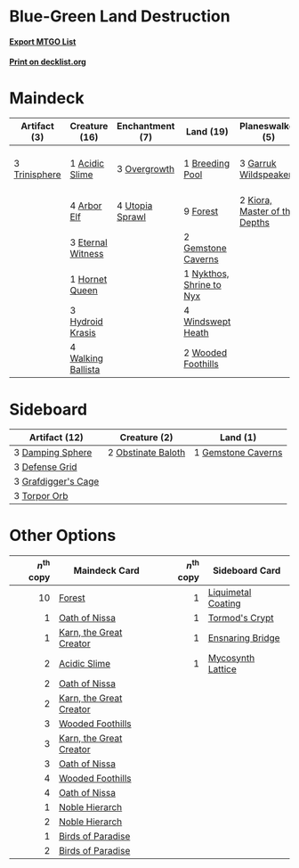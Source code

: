 # Blue-Green Land Destruction

#### [Export MTGO List](../collection/Blue-Green%20Land%20Destruction/Blue-Green%20Land%20Destruction.txt)
#### [Print on decklist.org](http://decklist.org/?deckmain=1%09Acidic%20Slime%0A4%09Arbor%20Elf%0A1%09Breeding%20Pool%0A3%09Eternal%20Witness%0A9%09Forest%0A3%09Garruk%20Wildspeaker%0A2%09Gemstone%20Caverns%0A1%09Hornet%20Queen%0A3%09Hydroid%20Krasis%0A2%09Kiora,%20Master%20of%20the%20Depths%0A4%09Mwonvuli%20Acid-Moss%0A1%09Nykthos,%20Shrine%20to%20Nyx%0A3%09Overgrowth%0A2%09Plow%20Under%0A4%09Primal%20Command%0A3%09Trinisphere%0A4%09Utopia%20Sprawl%0A4%09Walking%20Ballista%0A4%09Windswept%20Heath%0A2%09Wooded%20Foothills&deckside=3%09Damping%20Sphere%0A3%09Defense%20Grid%0A1%09Gemstone%20Caverns%0A3%09Grafdigger's%20Cage%0A2%09Obstinate%20Baloth%0A3%09Torpor%20Orb)
# Maindeck

|                                     Artifact (3)                                      |                                        Creature (16)                                        |                                     Enchantment (7)                                      |                                             Land (19)                                             |                                            Planeswalker (5)                                            |                                         Sorcery (10)                                          |
|---------------------------------------------------------------------------------------|---------------------------------------------------------------------------------------------|------------------------------------------------------------------------------------------|---------------------------------------------------------------------------------------------------|--------------------------------------------------------------------------------------------------------|-----------------------------------------------------------------------------------------------|
|3 [Trinisphere](http://gatherer.wizards.com/Pages/Card/Details.aspx?multiverseid=43545)|1 [Acidic Slime](http://gatherer.wizards.com/Pages/Card/Details.aspx?multiverseid=376237)    |3 [Overgrowth](http://gatherer.wizards.com/Pages/Card/Details.aspx?multiverseid=135282)   |1 [Breeding Pool](http://gatherer.wizards.com/Pages/Card/Details.aspx?multiverseid=97088)          |3 [Garruk Wildspeaker](http://gatherer.wizards.com/Pages/Card/Details.aspx?multiverseid=247323)         |4 [Mwonvuli Acid-Moss](http://gatherer.wizards.com/Pages/Card/Details.aspx?multiverseid=118888)|
|                                                                                       |4 [Arbor Elf](http://gatherer.wizards.com/Pages/Card/Details.aspx?multiverseid=442149)       |4 [Utopia Sprawl](http://gatherer.wizards.com/Pages/Card/Details.aspx?multiverseid=442181)|9 [Forest](http://gatherer.wizards.com/Pages/Card/Details.aspx?multiverseid=439860)                |2 [Kiora, Master of the Depths](http://gatherer.wizards.com/Pages/Card/Details.aspx?multiverseid=401931)|2 [Plow Under](http://gatherer.wizards.com/Pages/Card/Details.aspx?multiverseid=45450)         |
|                                                                                       |3 [Eternal Witness](http://gatherer.wizards.com/Pages/Card/Details.aspx?multiverseid=51628)  |                                                                                          |2 [Gemstone Caverns](http://gatherer.wizards.com/Pages/Card/Details.aspx?multiverseid=122094)      |                                                                                                        |4 [Primal Command](http://gatherer.wizards.com/Pages/Card/Details.aspx?multiverseid=220571)    |
|                                                                                       |1 [Hornet Queen](http://gatherer.wizards.com/Pages/Card/Details.aspx?multiverseid=238141)    |                                                                                          |1 [Nykthos, Shrine to Nyx](http://gatherer.wizards.com/Pages/Card/Details.aspx?multiverseid=373713)|                                                                                                        |                                                                                               |
|                                                                                       |3 [Hydroid Krasis](http://gatherer.wizards.com/Pages/Card/Details.aspx?multiverseid=457327)  |                                                                                          |4 [Windswept Heath](http://gatherer.wizards.com/Pages/Card/Details.aspx?multiverseid=405115)       |                                                                                                        |                                                                                               |
|                                                                                       |4 [Walking Ballista](http://gatherer.wizards.com/Pages/Card/Details.aspx?multiverseid=423848)|                                                                                          |2 [Wooded Foothills](http://gatherer.wizards.com/Pages/Card/Details.aspx?multiverseid=405116)      |                                                                                                        |                                                                                               |


# Sideboard

|                                        Artifact (12)                                         |                                        Creature (2)                                         |                                          Land (1)                                           |
|----------------------------------------------------------------------------------------------|---------------------------------------------------------------------------------------------|---------------------------------------------------------------------------------------------|
|3 [Damping Sphere](http://gatherer.wizards.com/Pages/Card/Details.aspx?multiverseid=443101)   |2 [Obstinate Baloth](http://gatherer.wizards.com/Pages/Card/Details.aspx?multiverseid=438745)|1 [Gemstone Caverns](http://gatherer.wizards.com/Pages/Card/Details.aspx?multiverseid=122094)|
|3 [Defense Grid](http://gatherer.wizards.com/Pages/Card/Details.aspx?multiverseid=45481)      |                                                                                             |                                                                                             |
|3 [Grafdigger's Cage](http://gatherer.wizards.com/Pages/Card/Details.aspx?multiverseid=278452)|                                                                                             |                                                                                             |
|3 [Torpor Orb](http://gatherer.wizards.com/Pages/Card/Details.aspx?multiverseid=233069)       |                                                                                             |                                                                                             |


# Other Options

|*n*<sup>th</sup> copy|                                          Maindeck Card                                           |*n*<sup>th</sup> copy|                                       Sideboard Card                                        |
|--------------------:|--------------------------------------------------------------------------------------------------|--------------------:|---------------------------------------------------------------------------------------------|
|                   10|[Forest](http://gatherer.wizards.com/Pages/Card/Details.aspx?multiverseid=439860)                 |                    1|[Liquimetal Coating](http://gatherer.wizards.com/Pages/Card/Details.aspx?multiverseid=389578)|
|                    1|[Oath of Nissa](http://gatherer.wizards.com/Pages/Card/Details.aspx?multiverseid=407650)          |                    1|[Tormod's Crypt](http://gatherer.wizards.com/Pages/Card/Details.aspx?multiverseid=389723)    |
|                    1|[Karn, the Great Creator](http://gatherer.wizards.com/Pages/Card/Details.aspx?multiverseid=460928)|                    1|[Ensnaring Bridge](http://gatherer.wizards.com/Pages/Card/Details.aspx?multiverseid=15866)   |
|                    2|[Acidic Slime](http://gatherer.wizards.com/Pages/Card/Details.aspx?multiverseid=376237)           |                    1|[Mycosynth Lattice](http://gatherer.wizards.com/Pages/Card/Details.aspx?multiverseid=446209) |
|                    2|[Oath of Nissa](http://gatherer.wizards.com/Pages/Card/Details.aspx?multiverseid=407650)          |                     |                                                                                             |
|                    2|[Karn, the Great Creator](http://gatherer.wizards.com/Pages/Card/Details.aspx?multiverseid=460928)|                     |                                                                                             |
|                    3|[Wooded Foothills](http://gatherer.wizards.com/Pages/Card/Details.aspx?multiverseid=405116)       |                     |                                                                                             |
|                    3|[Karn, the Great Creator](http://gatherer.wizards.com/Pages/Card/Details.aspx?multiverseid=460928)|                     |                                                                                             |
|                    3|[Oath of Nissa](http://gatherer.wizards.com/Pages/Card/Details.aspx?multiverseid=407650)          |                     |                                                                                             |
|                    4|[Wooded Foothills](http://gatherer.wizards.com/Pages/Card/Details.aspx?multiverseid=405116)       |                     |                                                                                             |
|                    4|[Oath of Nissa](http://gatherer.wizards.com/Pages/Card/Details.aspx?multiverseid=407650)          |                     |                                                                                             |
|                    1|[Noble Hierarch](http://gatherer.wizards.com/Pages/Card/Details.aspx?multiverseid=179434)         |                     |                                                                                             |
|                    2|[Noble Hierarch](http://gatherer.wizards.com/Pages/Card/Details.aspx?multiverseid=179434)         |                     |                                                                                             |
|                    1|[Birds of Paradise](http://gatherer.wizards.com/Pages/Card/Details.aspx?multiverseid=129906)      |                     |                                                                                             |
|                    2|[Birds of Paradise](http://gatherer.wizards.com/Pages/Card/Details.aspx?multiverseid=129906)      |                     |                                                                                             |

